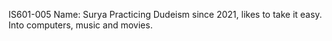 IS601-005
Name: Surya
Practicing Dudeism since 2021, likes to take it easy. Into 
computers, music and movies.
